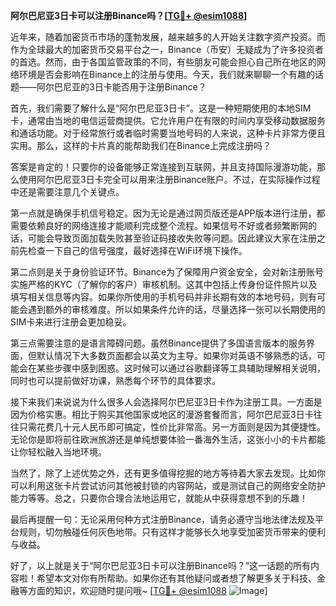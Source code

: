 **阿尔巴尼亚3日卡可以注册Binance吗？[[TG💪+ @esim1088](https://t.me/s/esim1088)]**

近年来，随着加密货币市场的蓬勃发展，越来越多的人开始关注数字资产投资。而作为全球最大的加密货币交易平台之一，Binance（币安）无疑成为了许多投资者的首选。然而，由于各国监管政策的不同，有些朋友可能会担心自己所在地区的网络环境是否会影响在Binance上的注册与使用。今天，我们就来聊聊一个有趣的话题——阿尔巴尼亚的3日卡能否用于注册Binance？

首先，我们需要了解什么是“阿尔巴尼亚3日卡”。这是一种短期使用的本地SIM卡，通常由当地的电信运营商提供。它允许用户在有限的时间内享受移动数据服务和通话功能。对于经常旅行或者临时需要当地号码的人来说，这种卡片非常方便且实用。那么，这样的卡片真的能帮助我们在Binance上完成注册吗？

答案是肯定的！只要你的设备能够正常连接到互联网，并且支持国际漫游功能，那么使用阿尔巴尼亚3日卡完全可以用来注册Binance账户。不过，在实际操作过程中还是需要注意几个关键点。

第一点就是确保手机信号稳定。因为无论是通过网页版还是APP版本进行注册，都需要依赖良好的网络连接才能顺利完成整个流程。如果信号不好或者频繁断网的话，可能会导致页面加载失败甚至验证码接收失败等问题。因此建议大家在注册之前先检查一下自己的信号强度，最好选择在WiFi环境下操作。

第二点则是关于身份验证环节。Binance为了保障用户资金安全，会对新注册账号实施严格的KYC（了解你的客户）审核机制。这其中包括上传身份证件照片以及填写相关信息等内容。如果你所使用的手机号码并非长期有效的本地号码，则有可能会遇到额外的审核难度。所以如果条件允许的话，尽量选择一张可以长期使用的SIM卡来进行注册会更加稳妥。

第三点需要注意的是语言障碍问题。虽然Binance提供了多国语言版本的服务界面，但默认情况下大多数页面都会以英文为主导。如果你对英语不够熟悉的话，可能会在某些步骤中感到困惑。这时候可以通过谷歌翻译等工具辅助理解相关说明，同时也可以提前做好功课，熟悉每个环节的具体要求。

接下来我们来说说为什么很多人会选择阿尔巴尼亚3日卡作为注册工具。一方面是因为价格实惠。相比于购买其他国家或地区的漫游套餐而言，阿尔巴尼亚3日卡往往只需花费几十元人民币即可搞定，性价比非常高。另一方面则是因为其便捷性。无论你是即将前往欧洲旅游还是单纯想要体验一番海外生活，这张小小的卡片都能让你轻松融入当地环境。

当然了，除了上述优势之外，还有更多值得挖掘的地方等待着大家去发现。比如你可以利用这张卡片尝试访问其他被封锁的内容网站，或是测试自己的网络安全防护能力等等。总之，只要你合理合法地运用它，就能从中获得意想不到的乐趣！

最后再提醒一句：无论采用何种方式注册Binance，请务必遵守当地法律法规及平台规则，切勿触碰任何灰色地带。只有这样才能够长久地享受加密货币带来的便利与收益。

好了，以上就是关于“阿尔巴尼亚3日卡可以注册Binance吗？”这一话题的所有内容啦！希望本文对你有所帮助。如果你还有其他疑问或者想了解更多关于科技、金融等方面的知识，欢迎随时提问哦~ [[TG💪+ @esim1088](https://t.me/s/esim1088) ![Image](https://i.postimg.cc/4NQfJmqS/Snipaste-2025-05-13-00-14-12.png)]